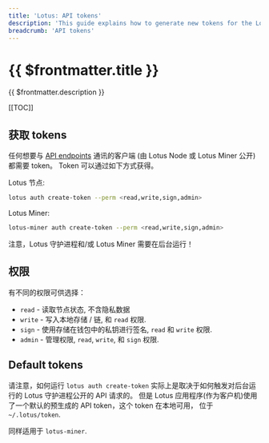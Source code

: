```yaml
---
title: 'Lotus: API tokens'
description: 'This guide explains how to generate new tokens for the Lotus APIs and what permissions can be attached to each of them.'
breadcrumb: 'API tokens'
---
```


# {{ $frontmatter.title }}

{{ $frontmatter.description }}

[[TOC]]

## 获取 tokens

任何想要与 [API endpoints](../../reference/lotus-api.md) 通讯的客户端 (由 Lotus Node 或 Lotus Miner 公开) 都需要 token。 Token 可以通过如下方式获得。

Lotus 节点:

```sh
lotus auth create-token --perm <read,write,sign,admin>
```

Lotus Miner:

```sh
lotus-miner auth create-token --perm <read,write,sign,admin>
```

注意，Lotus 守护进程和/或 Lotus Miner 需要在后台运行！

## 权限

有不同的权限可供选择：

- `read` - 读取节点状态, 不含隐私数据
- `write` - 写入本地存储 / 链, 和 `read` 权限.
- `sign` - 使用存储在钱包中的私钥进行签名, `read` 和 `write` 权限.
- `admin` - 管理权限, `read`, `write`, 和 `sign` 权限.

## Default tokens

请注意，如何运行 `lotus auth create-token` 实际上是取决于如何触发对后台运行的 Lotus 守护进程公开的 API 请求的。 但是 Lotus 应用程序(作为客户机)使用了一个默认的预生成的 API token，这个 token 在本地可用， 位于 `~/.lotus/token`.

同样适用于 `lotus-miner`.
